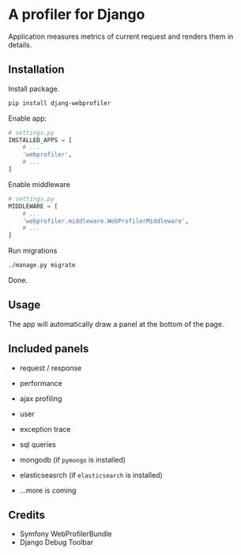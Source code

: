 # A profiler for Django

Application measures metrics of current request and renders them in details.

## Installation
Install package.

```bash
pip install djang-webprofiler
```

Enable app:
```python
# settings.py
INSTALLED_APPS = [
    # ...
    'webprofiler',
    # ...
]
``` 

Enable middleware
```python
# settings.py
MIDDLEWARE = [
    # ...
    'webprofiler.middleware.WebProfilerMiddleware',
    # ...
]
``` 

Run migrations
```bash
./manage.py migrate
```
Done.

## Usage
The app will automatically draw a panel at the bottom of the page.

## Included panels
* request / response

* performance
* ajax profiling
* user
* exception trace
* sql queries
* mongodb (if `pymongo` is installed)
* elasticseasrch (if `elasticsearch` is installed)
* ...more is coming


## Credits
* Symfony WebProfilerBundle
* Django Debug Toolbar
